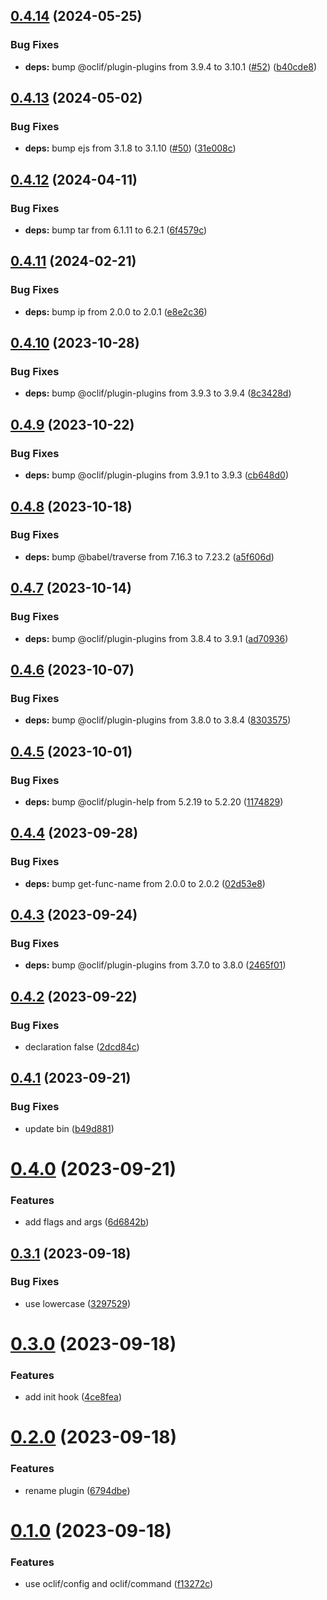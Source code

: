 ## [0.4.14](https://github.com/oclif/plugin-test-pre-core/compare/0.4.13...0.4.14) (2024-05-25)


### Bug Fixes

* **deps:** bump @oclif/plugin-plugins from 3.9.4 to 3.10.1 ([#52](https://github.com/oclif/plugin-test-pre-core/issues/52)) ([b40cde8](https://github.com/oclif/plugin-test-pre-core/commit/b40cde84b16ad4842a8d9c7903f5ff1e5e031af9))



## [0.4.13](https://github.com/oclif/plugin-test-pre-core/compare/0.4.12...0.4.13) (2024-05-02)


### Bug Fixes

* **deps:** bump ejs from 3.1.8 to 3.1.10 ([#50](https://github.com/oclif/plugin-test-pre-core/issues/50)) ([31e008c](https://github.com/oclif/plugin-test-pre-core/commit/31e008ca202d3004a4afe8367c345072e9abbe0d))



## [0.4.12](https://github.com/oclif/plugin-test-pre-core/compare/0.4.11...0.4.12) (2024-04-11)


### Bug Fixes

* **deps:** bump tar from 6.1.11 to 6.2.1 ([6f4579c](https://github.com/oclif/plugin-test-pre-core/commit/6f4579c66780174a7972829a316566134f7f486e))



## [0.4.11](https://github.com/oclif/plugin-test-pre-core/compare/0.4.10...0.4.11) (2024-02-21)


### Bug Fixes

* **deps:** bump ip from 2.0.0 to 2.0.1 ([e8e2c36](https://github.com/oclif/plugin-test-pre-core/commit/e8e2c362c7c8909ca877983310f8a7c9953d2314))



## [0.4.10](https://github.com/oclif/plugin-test-pre-core/compare/0.4.9...0.4.10) (2023-10-28)


### Bug Fixes

* **deps:** bump @oclif/plugin-plugins from 3.9.3 to 3.9.4 ([8c3428d](https://github.com/oclif/plugin-test-pre-core/commit/8c3428de05afdf9cce60fceee966f86aeed7b4be))



## [0.4.9](https://github.com/oclif/plugin-test-pre-core/compare/0.4.8...0.4.9) (2023-10-22)


### Bug Fixes

* **deps:** bump @oclif/plugin-plugins from 3.9.1 to 3.9.3 ([cb648d0](https://github.com/oclif/plugin-test-pre-core/commit/cb648d0306c254cdaf87a5e36a4aea1e00af3a84))



## [0.4.8](https://github.com/oclif/plugin-test-pre-core/compare/0.4.7...0.4.8) (2023-10-18)


### Bug Fixes

* **deps:** bump @babel/traverse from 7.16.3 to 7.23.2 ([a5f606d](https://github.com/oclif/plugin-test-pre-core/commit/a5f606d30817bf6f4c182a8778c2a7b1b5398216))



## [0.4.7](https://github.com/oclif/plugin-test-pre-core/compare/0.4.6...0.4.7) (2023-10-14)


### Bug Fixes

* **deps:** bump @oclif/plugin-plugins from 3.8.4 to 3.9.1 ([ad70936](https://github.com/oclif/plugin-test-pre-core/commit/ad709367e6c8e6d2a8a273c03072ff3ab7322292))



## [0.4.6](https://github.com/oclif/plugin-test-pre-core/compare/0.4.5...0.4.6) (2023-10-07)


### Bug Fixes

* **deps:** bump @oclif/plugin-plugins from 3.8.0 to 3.8.4 ([8303575](https://github.com/oclif/plugin-test-pre-core/commit/8303575a9605a67d361507755e16d5118c85bb45))



## [0.4.5](https://github.com/oclif/plugin-test-pre-core/compare/0.4.4...0.4.5) (2023-10-01)


### Bug Fixes

* **deps:** bump @oclif/plugin-help from 5.2.19 to 5.2.20 ([1174829](https://github.com/oclif/plugin-test-pre-core/commit/1174829aa3484ecb2348cd4ab5c013962d4f871e))



## [0.4.4](https://github.com/oclif/plugin-test-pre-core/compare/0.4.3...0.4.4) (2023-09-28)


### Bug Fixes

* **deps:** bump get-func-name from 2.0.0 to 2.0.2 ([02d53e8](https://github.com/oclif/plugin-test-pre-core/commit/02d53e8af3aa252447a3e4d62ea103ee11869f1a))



## [0.4.3](https://github.com/oclif/plugin-test-pre-core/compare/0.4.2...0.4.3) (2023-09-24)


### Bug Fixes

* **deps:** bump @oclif/plugin-plugins from 3.7.0 to 3.8.0 ([2465f01](https://github.com/oclif/plugin-test-pre-core/commit/2465f0169d26cae27c06090409dec12cfe5df651))



## [0.4.2](https://github.com/oclif/plugin-test-pre-core/compare/0.4.1...0.4.2) (2023-09-22)


### Bug Fixes

* declaration false ([2dcd84c](https://github.com/oclif/plugin-test-pre-core/commit/2dcd84c3cb6bacf454316d5aa36b03fa354f21ac))



## [0.4.1](https://github.com/oclif/plugin-test-pre-core/compare/0.4.0...0.4.1) (2023-09-21)


### Bug Fixes

* update bin ([b49d881](https://github.com/oclif/plugin-test-pre-core/commit/b49d881d1d489b2cfc8b9c274a2dab3f161b5dde))



# [0.4.0](https://github.com/oclif/plugin-test-pre-core/compare/0.3.1...0.4.0) (2023-09-21)


### Features

* add flags and args ([6d6842b](https://github.com/oclif/plugin-test-pre-core/commit/6d6842b3280458e4f8c766b0ffd7fcb0178f728b))



## [0.3.1](https://github.com/oclif/plugin-test-pre-core/compare/0.3.0...0.3.1) (2023-09-18)


### Bug Fixes

* use lowercase ([3297529](https://github.com/oclif/plugin-test-pre-core/commit/329752939286716dcf7452f57e74e4f1a89ad635))



# [0.3.0](https://github.com/oclif/plugin-test-pre-core/compare/0.2.0...0.3.0) (2023-09-18)


### Features

* add init hook ([4ce8fea](https://github.com/oclif/plugin-test-pre-core/commit/4ce8feacf28a4cb6f3fbba63c48ff8e10405dd7d))



# [0.2.0](https://github.com/oclif/plugin-test-pre-core/compare/0.1.0...0.2.0) (2023-09-18)


### Features

* rename plugin ([6794dbe](https://github.com/oclif/plugin-test-pre-core/commit/6794dbe1b111e4ba27cfffbbb0bb7b2cf76351d8))



# [0.1.0](https://github.com/oclif/plugin-test-pre-core/compare/f13272cf9c187aafadaa11f657a14abc318b8317...0.1.0) (2023-09-18)


### Features

* use oclif/config and oclif/command ([f13272c](https://github.com/oclif/plugin-test-pre-core/commit/f13272cf9c187aafadaa11f657a14abc318b8317))



